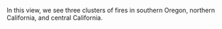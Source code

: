 <p>In this view, we see three clusters of fires in southern Oregon, northern California, and central California.</p>

